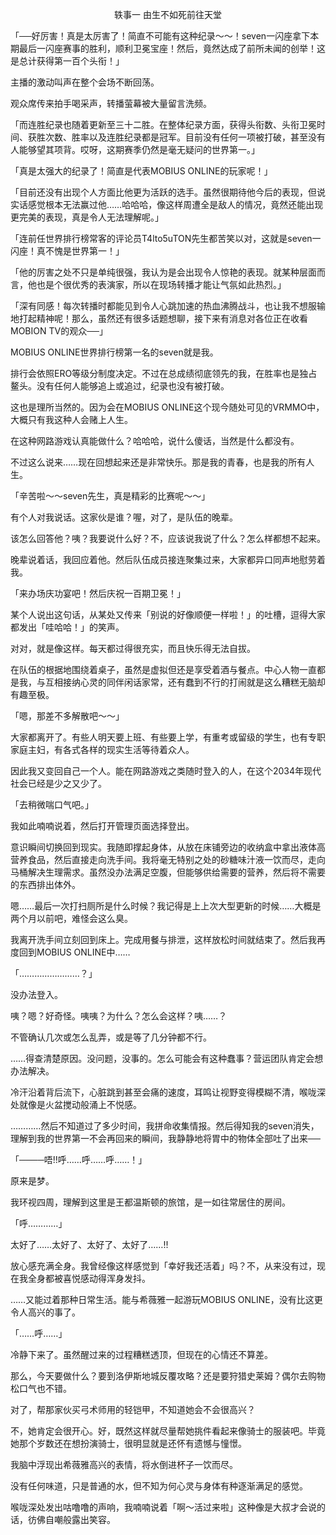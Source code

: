 <p align="center">轶事一 由生不如死前往天堂</p>

「──好厉害！真是太厉害了！简直不可能有这种纪录～～！seven一闪座拿下本期最后一闪座赛事的胜利，顺利卫冕宝座！然后，竟然达成了前所未闻的创举！这是总计获得第一百个头衔！」

主播的激动叫声在整个会场不断回荡。

观众席传来拍手喝采声，转播萤幕被大量留言洗频。

「而连胜纪录也随着更新至三十二胜。在整体纪录方面，获得头衔数、头衔卫冕时间、获胜次数、胜率以及连胜纪录都是冠军。目前没有任何一项被打破，甚至没有人能够望其项背。哎呀，这期赛季仍然是毫无疑问的世界第一。」

「真是太强大的纪录了！简直是代表MOBIUS ONLINE的玩家呢！」

「目前还没有出现个人方面比他更为活跃的选手。虽然很期待他今后的表现，但说实话感觉根本无法赢过他……哈哈哈，像这样周遭全是敌人的情况，竟然还能出现更完美的表现，真是令人无法理解呢。」

「连前任世界排行榜常客的评论员T4lto5uTON先生都苦笑以对，这就是seven一闪座！真不愧是世界第一！」

「他的厉害之处不只是单纯很强，我认为是会出现令人惊艳的表现。就某种层面而言，他也是个很优秀的表演家，所以在现场转播才能让气氛如此热烈。」

「深有同感！每次转播时都能见到令人心跳加速的热血沸腾战斗，也让我不想服输地打起精神呢！那么，虽然还有很多话题想聊，接下来有消息对各位正在收看MOBION TV的观众──」

MOBIUS ONLINE世界排行榜第一名的seven就是我。

排行会依照ERO等级分制度决定。不过在总成绩彻底领先的我，在胜率也是独占鳌头。没有任何人能够追上或追过，纪录也没有被打破。

这也是理所当然的。因为会在MOBIUS ONLINE这个现今随处可见的VRMMO中，大概只有我这种人会赌上人生。

在这种网路游戏认真能做什么？哈哈哈，说什么傻话，当然是什么都没有。

不过这么说来……现在回想起来还是非常快乐。那是我的青春，也是我的所有人生。

「辛苦啦～～seven先生，真是精彩的比赛呢～～」

有个人对我说话。这家伙是谁？喔，对了，是队伍的晚辈。

该怎么回答他？咦？我要说什么好？不，应该说我说了什么？怎么样都想不起来。

晚辈说着话，我回应着他。然后队伍成员接连聚集过来，大家都异口同声地慰劳着我。

「来办场庆功宴吧！然后庆祝一百期卫冕！」

某个人说出这句话，从某处又传来「别说的好像顺便一样啦！」的吐槽，逗得大家都发出「哇哈哈！」的笑声。

对对，就是像这样。每天都过得很充实，而且快乐得无法自拔。

在队伍的根据地围绕着桌子，虽然是虚拟但还是享受着酒与餐点。中心人物一直都是我，与互相接纳心灵的同伴闲话家常，还有蠢到不行的打闹就是这么糟糕无脑却有趣至极。

「嗯，那差不多解散吧～～」

大家都离开了。有些人明天要上班、有些要上学，有重考或留级的学生，也有专职家庭主妇，有各式各样的现实生活等待着众人。

因此我又变回自己一个人。能在网路游戏之类随时登入的人，在这个2034年现代社会已经是少之又少了。

「去稍微喘口气吧。」

我如此喃喃说着，然后打开管理页面选择登出。

意识瞬间切换回到现实。我随即撑起身体，从放在床铺旁边的收纳盒中拿出液体高营养食品，然后直接走向洗手间。我将毫无特别之处的砂糖味汁液一饮而尽，走向马桶解决生理需求。虽然没办法满足空腹，但能够供给需要的营养，然后将不需要的东西排出体外。

嗯……最后一次打扫厕所是什么时候？我记得是上上次大型更新的时候……大概是两个月以前吧，难怪会这么臭。

我离开洗手间立刻回到床上。完成用餐与排泄，这样放松时间就结束了。然后我再度回到MOBIUS ONLINE中……

「……………………？」

没办法登入。

咦？嗯？好奇怪。咦咦？为什么？怎么会这样？咦……？

不管确认几次或怎么乱弄，或是等了几分钟都不行。

……得查清楚原因。没问题，没事的。怎么可能会有这种蠢事？营运团队肯定会想办法解决。

冷汗沿着背后流下，心脏跳到甚至会痛的速度，耳鸣让视野变得模糊不清，喉咙深处就像是火盆搅动般涌上不悦感。

…………然后不知道过了多少时间，我拼命收集情报。然后得知我的seven消失，理解到我的世界第一不会再回来的瞬间，我静静地将胃中的物体全部吐了出来──

「────唔!!呼……呼……呼……！」

原来是梦。

我环视四周，理解到这里是王都温斯顿的旅馆，是一如往常居住的房间。

「呼…………」

太好了……太好了、太好了、太好了……!!

放心感充满全身。我曾经像这样感觉到「幸好我还活着」吗？不，从来没有过，现在我全身都被喜悦感动得浑身发抖。

……又能过着那种日常生活。能与希薇雅一起游玩MOBIUS ONLINE，没有比这更令人高兴的事了。

「……呼……」

冷静下来了。虽然醒过来的过程糟糕透顶，但现在的心情还不算差。

那么，今天要做什么？要到洛伊斯地城反覆攻略？还是要狩猎史莱姆？偶尔去购物松口气也不错。

对了，帮那家伙买弓术师用的轻铠甲，不知道她会不会很高兴？

不，她肯定会很开心。好，既然这样就尽量帮她挑件看起来像骑士的服装吧。毕竟她那个岁数还在想扮演骑士，很明显就是还怀有遗憾与憧憬。

我脑中浮现出希薇雅高兴的表情，将水倒进杯子一饮而尽。

没有任何味道，只是普通的水，但不知为何心灵与身体有种逐渐满足的感觉。

喉咙深处发出咕噜噜的声响，我喃喃说着「啊～活过来啦」这种像是大叔才会说的话，彷佛自嘲般露出笑容。

